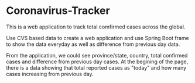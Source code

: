 # Coronavirus-Tracker

This is a web application to track total comfirmed cases across the global.


Use CVS based data to create a web application and use Spring Boot frame to show the data everyday as well as difference from previous day data.

From the application, we could see province/state, country, total confirmed cases and difference from previous day cases.
At the begining of the page, there is a data showing that total reported cases as "today" and how many cases increasing from previous day.
